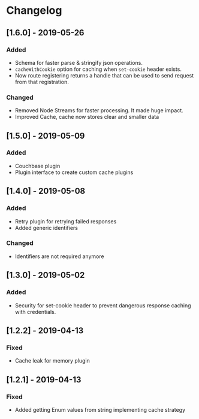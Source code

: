 # Changelog

## [1.6.0] - 2019-05-26
### Added
- Schema for faster parse & stringify json operations.
- `cacheWithCookie` option for caching when `set-cookie` header exists.
- Now route registering returns a handle that can be used to send request from that registration.

### Changed
- Removed Node Streams for faster processing. It made huge impact.
- Improved Cache, cache now stores clear and smaller data

## [1.5.0] - 2019-05-09
### Added
- Couchbase plugin
- Plugin interface to create custom cache plugins

## [1.4.0] - 2019-05-08
### Added
- Retry plugin for retrying failed responses
- Added generic identifiers
### Changed
- Identifiers are not required anymore

## [1.3.0] - 2019-05-02
### Added
- Security for set-cookie header to prevent dangerous response caching with credentials.

## [1.2.2] - 2019-04-13
### Fixed
- Cache leak for memory plugin

## [1.2.1] - 2019-04-13
### Fixed
- Added getting Enum values from string implementing cache strategy
